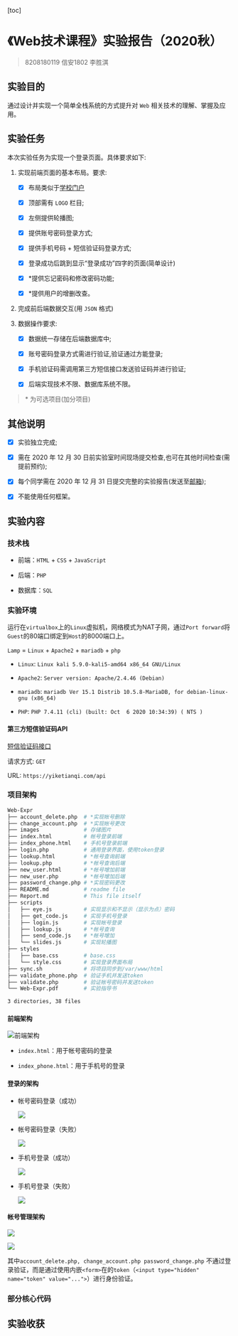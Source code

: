 [toc]

# 《Web技术课程》实验报告（2020秋）

> 8208180119 信安1802 李胜淇

## 实验目的

通过设计并实现一个简单全栈系统的方式提升对 `Web` 相关技术的理解、掌握及应用。

## 实验任务

本次实验任务为实现一个登录页面。具体要求如下:

1.  实现前端页面的基本布局。要求:

    - [x] 布局类似于[学校门户](http://my.csu.edu.cn/login/index.jsp)

    - [x] 顶部需有 `LOGO` 栏目;

    - [x] 左侧提供轮播图;

    - [x] 提供账号密码登录方式;

    - [x] 提供手机号码 + 短信验证码登录方式;

    - [x] 登录成功后跳到显示“登录成功”四字的页面(简单设计)

    - [x] \*提供忘记密码和修改密码功能;

    - [x] \*提供用户的增删改查。

2.  完成前后端数据交互(用 `JSON` 格式)

3.  数据操作要求:

    - [x] 数据统一存储在后端数据库中;

    - [x] 账号密码登录方式需进行验证,验证通过方能登录;

    - [x] 手机验证码需调用第三方短信接口发送验证码并进行验证;

    - [x] 后端实现技术不限、数据库系统不限。

> \* 为可选项目(加分项目)

## 其他说明

- [x] 实验独立完成;

- [x] 需在 2020 年 12 月 30 日前实验室时间现场提交检查,也可在其他时间检查(需提前预约);

- [x] 每个同学需在 2020 年 12 月 31 日提交完整的实验报告(发送至[邮箱](vlab@163.com));

- [x] 不能使用任何框架。

## 实验内容

### 技术栈

* 前端：`HTML` + `CSS` + `JavaScript`

* 后端：`PHP`

* 数据库：`SQL`

### 实验环境

运行在`virtualbox`上的`Linux`虚拟机，网络模式为NAT子网，通过`Port forward`将`Guest`的80端口绑定到`Host`的8000端口上。

`Lamp` = `Linux` + `Apache2` + `mariadb` + `php`

* `Linux`: `Linux kali 5.9.0-kali5-amd64 x86_64 GNU/Linux`

* `Apache2`: `Server version: Apache/2.4.46 (Debian)`

* `mariadb`: `mariadb Ver 15.1 Distrib 10.5.8-MariaDB, for debian-linux-gnu (x86_64)`

* `PHP`: `PHP 7.4.11 (cli) (built: Oct  6 2020 10:34:39) ( NTS )`

#### 第三方短信验证码API 

[短信验证码接口](https://www.tianqiapi.com/index/doc?version=sms)

请求方式: `GET`

URL: `https://yiketianqi.com/api`


### 项目架构

```bash
Web-Expr
├── account_delete.php  # *实现帐号删除
├── change_account.php  # *实现帐号更改
├── images              # 存储图片
├── index.html          # 帐号登录前端
├── index_phone.html    # 手机号登录前端
├── login.php           # 通用登录界面，使用token登录
├── lookup.html         # *帐号查询前端
├── lookup.php          # *帐号查询后端
├── new_user.html       # *帐号增加前端
├── new_user.php        # *帐号增加后端
├── password_change.php # *实现密码更改
├── README.md           # readme file
├── Report.md           # This file itself
├── scripts
│   ├── eye.js          # 实现显示和不显示（显示为点）密码
│   ├── get_code.js     # 实现手机号登录
│   ├── login.js        # 实现帐号登录
│   ├── lookup.js       # *帐号查询
│   ├── send_code.js    # *帐号增加
│   └── slides.js       # 实现轮播图
├── styles
│   ├── base.css        # base.css
│   └── style.css       # 实现登录界面布局
├── sync.sh             # 将项目同步到/var/www/html
├── validate_phone.php  # 验证手机并发送token
├── validate.php        # 验证帐号密码并发送token
└── Web-Expr.pdf        # 实验指导书

3 directories, 38 files
```

#### 前端架构

![前端架构](./images/front.svg)

* `index.html`：用于帐号密码的登录

* `index_phone.html`：用于手机号的登录

#### 登录的架构

* 帐号密码登录（成功）

    ![](./images/user_succ.svg)


* 帐号密码登录（失败）

    ![](./images/user_fail.svg)

* 手机号登录（成功）

    ![](./images/phone_succ.svg)

* 手机号登录（失败）
    
    ![](./images/phone_fail.svg)

#### 帐号管理架构

![](./images/login.svg)

![](./images/add_user.svg)

其中`account_delete.php, change_account.php password_change.php` 不通过登录验证，而是通过使用内嵌`<form>`在的`token`（`<input type="hidden" name="token" value="...">`）进行身份验证。

### 部分核心代码

## 实验收获
